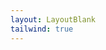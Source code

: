 ```yaml
---
layout: LayoutBlank
tailwind: true
---
```


<script setup>
import ExamplePhoneInput from './ExamplePhoneInput.vue';
</script>

<ExamplePhoneInput />
